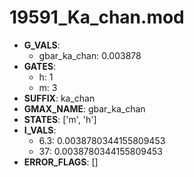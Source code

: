 # 19591_Ka_chan.mod

- **G_VALS**:
  - gbar_ka_chan: 0.003878
- **GATES**:
  - h: 1
  - m: 3
- **SUFFIX**: ka_chan
- **GMAX_NAME**: gbar_ka_chan
- **STATES**: ['m', 'h']
- **I_VALS**:
  - 6.3: 0.0038780344155809453
  - 37: 0.0038780344155809453
- **ERROR_FLAGS**: []
